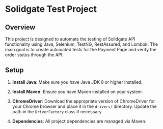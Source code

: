 # Solidgate Test Project

## Overview

This project is designed to automate the testing of Solidgate API functionality using Java, Selenium, TestNG, RestAssured, and Lombok.
The main goal is to create automated tests for the Payment Page and verify the order status through the API.


## Setup

1. **Install Java**: Make sure you have Java JDK 8 or higher installed.

2. **Install Maven**: Ensure you have Maven installed on your system.

3. **ChromeDriver**: Download the appropriate version of ChromeDriver for your Chrome browser and place it in the `drivers/` directory. Update the path in the `DriverFactory` class if necessary.

4. **Dependencies**: All project dependencies are managed via Maven.
